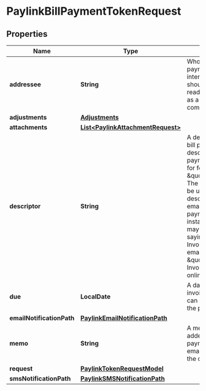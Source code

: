 

# PaylinkBillPaymentTokenRequest


## Properties

| Name | Type | Description | Notes |
|------------ | ------------- | ------------- | -------------|
|**addressee** | **String** | Who the bill payment request intended for. This should be a readable name such as a person or company. |  [optional] |
|**adjustments** | [**Adjustments**](Adjustments.md) |  |  [optional] |
|**attachments** | [**List&lt;PaylinkAttachmentRequest&gt;**](PaylinkAttachmentRequest.md) |  |  [optional] |
|**descriptor** | **String** | A descriptor for the bill payment used to describe what the payment request is for for instance \&quot;Invoice\&quot;.  The descriptor can be used as descriptive text on emails or the payment page. For instance an invoice may have a button saying \&quot;View Invoice\&quot; or an email may say \&quot;to pay your Invoice online\&quot;.  |  [optional] |
|**due** | **LocalDate** | A date that the invoice is due. This can be displayed on the payment page. |  [optional] |
|**emailNotificationPath** | [**PaylinkEmailNotificationPath**](PaylinkEmailNotificationPath.md) |  |  [optional] |
|**memo** | **String** | A memo that can be added to the payment page and email to provide to the customer. |  [optional] |
|**request** | [**PaylinkTokenRequestModel**](PaylinkTokenRequestModel.md) |  |  |
|**smsNotificationPath** | [**PaylinkSMSNotificationPath**](PaylinkSMSNotificationPath.md) |  |  [optional] |



